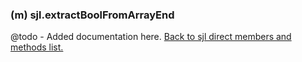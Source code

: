 ### (m) sjl.extractBoolFromArrayEnd
@todo - Added documentation here.
[Back to sjl direct members and methods list.](#sjl-direct-members-and-methods)
